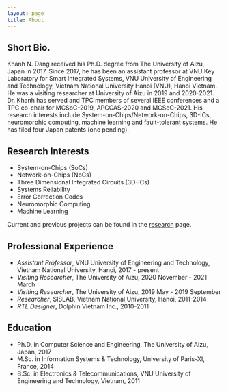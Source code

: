 ```yaml
---
layout: page
title: About 
---
```


## Short Bio.

Khanh N. Dang received his Ph.D. degree from The University of Aizu, Japan in 2017.  Since 2017, he has been an assistant professor at VNU Key Laboratory for Smart Integrated Systems, VNU University of Engineering and Technology, Vietnam National University Hanoi (VNU), Hanoi Vietnam. He was a visiting researcher at University of Aizu in 2019 and 2020-2021. Dr. Khanh has served and TPC members of several IEEE conferences and a TPC co-chair for MCSoC-2019, APCCAS-2020 and MCSoC-2021.  His research interests include System-on-Chips/Network-on-Chips, 3D-ICs, neuromorphic computing, machine learning and fault-tolerant systems.  He has filed four Japan patents (one pending).


## Research Interests


- System-on-Chips (SoCs)
- Network-on-Chips (NoCs)
- Three Dimensional Integrated Circuits (3D-ICs)
- Systems Reliability
- Error Correction Codes
- Neuromorphic Computing
- Machine Learning

Current and previous projects can be found in the <a role="button" href="/research" class="btn btn-success btn-sm">research</a> page.


## Professional Experience
- *Assistant Professor*, VNU University of Engineering and Technology, Vietnam National University, Hanoi, 2017 - present
- *Visiting Researcher*, The University of Aizu, 2020 November - 2021 March
- *Visiting Researcher*, The University of Aizu, 2019 May - 2019 September
- *Researcher*, SISLAB, Vietnam National University, Hanoi, 2011-2014
- *RTL Designer*, Dolphin Vietnam Inc., 2010-2011

## Education
- Ph.D. in Computer Science and Engineering, The University of Aizu, Japan, 2017
- M.Sc. in Information Systems & Technology, University of Paris-XI, France,  2014
- B.Sc. in Electronics & Telecommunications, VNU University of Engineering and Technology, Vietnam, 2011

